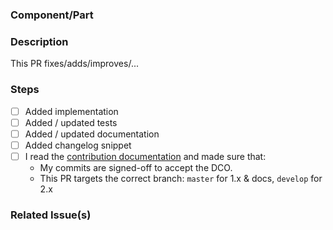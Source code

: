 ### Component/Part
<!-- e.g database -->

### Description
This PR fixes/adds/improves/...

### Steps

<!-- Please tick all steps this PR performs (if something is not necessary, please remove it) -->

- [ ] Added implementation
- [ ] Added / updated tests
- [ ] Added / updated documentation
- [ ] Added changelog snippet
- [ ] I read the [contribution documentation](https://github.com/hedgedoc/hedgedoc/blob/develop/CONTRIBUTING.md) and
  made sure that:
  - My commits are signed-off to accept the DCO.
  - This PR targets the correct branch: `master` for 1.x & docs, `develop` for 2.x

### Related Issue(s)
<!-- e.g #123 -->

